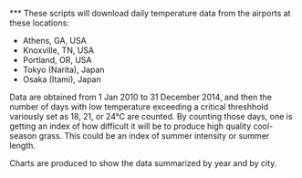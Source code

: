 *** These scripts will download daily temperature data from the airports at these locations:

* Athens, GA, USA
* Knoxville, TN, USA
* Portland, OR, USA
* Tokyo (Narita), Japan
* Osaka (Itami), Japan

Data are obtained from 1 Jan 2010 to 31 December 2014, and then the number of days with low temperature exceeding a critical threshhold variously set as 18, 21, or 24°C are counted. By counting those days, one is getting an index of how difficult it will be to produce high quality cool-season grass. This could be an index of summer intensity or summer length.

Charts are produced to show the data summarized by year and by city.